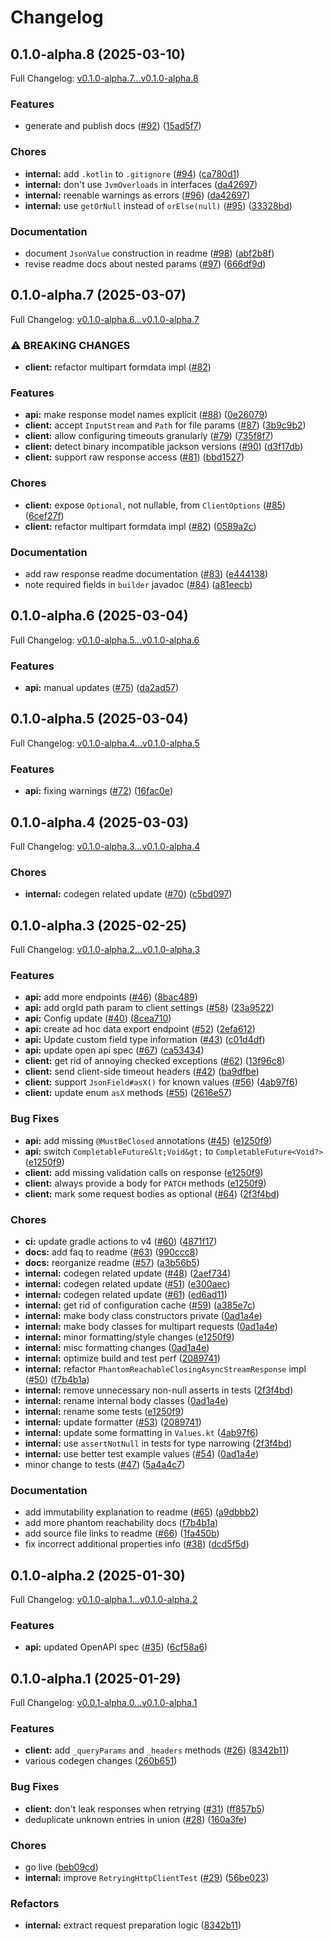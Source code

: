 # Changelog

## 0.1.0-alpha.8 (2025-03-10)

Full Changelog: [v0.1.0-alpha.7...v0.1.0-alpha.8](https://github.com/m3ter-com/m3ter-sdk-java/compare/v0.1.0-alpha.7...v0.1.0-alpha.8)

### Features

* generate and publish docs ([#92](https://github.com/m3ter-com/m3ter-sdk-java/issues/92)) ([15ad5f7](https://github.com/m3ter-com/m3ter-sdk-java/commit/15ad5f7036c0f6ddcaab625107229d53d1172126))


### Chores

* **internal:** add `.kotlin` to `.gitignore` ([#94](https://github.com/m3ter-com/m3ter-sdk-java/issues/94)) ([ca780d1](https://github.com/m3ter-com/m3ter-sdk-java/commit/ca780d1cdcc5647f773f6c1123acda595ee053ae))
* **internal:** don't use `JvmOverloads` in interfaces ([da42697](https://github.com/m3ter-com/m3ter-sdk-java/commit/da42697859bc30ab6a085904f33fe3d3a604ba09))
* **internal:** reenable warnings as errors ([#96](https://github.com/m3ter-com/m3ter-sdk-java/issues/96)) ([da42697](https://github.com/m3ter-com/m3ter-sdk-java/commit/da42697859bc30ab6a085904f33fe3d3a604ba09))
* **internal:** use `getOrNull` instead of `orElse(null)` ([#95](https://github.com/m3ter-com/m3ter-sdk-java/issues/95)) ([33328bd](https://github.com/m3ter-com/m3ter-sdk-java/commit/33328bdd0ba95d3d1a5fad3037d4df2f7bc681b4))


### Documentation

* document `JsonValue` construction in readme ([#98](https://github.com/m3ter-com/m3ter-sdk-java/issues/98)) ([abf2b8f](https://github.com/m3ter-com/m3ter-sdk-java/commit/abf2b8fe7005fb2e9a8d1cff76ed93194272fcd8))
* revise readme docs about nested params ([#97](https://github.com/m3ter-com/m3ter-sdk-java/issues/97)) ([666df9d](https://github.com/m3ter-com/m3ter-sdk-java/commit/666df9d96042da789daef7e11837459341fbb1a3))

## 0.1.0-alpha.7 (2025-03-07)

Full Changelog: [v0.1.0-alpha.6...v0.1.0-alpha.7](https://github.com/m3ter-com/m3ter-sdk-java/compare/v0.1.0-alpha.6...v0.1.0-alpha.7)

### ⚠ BREAKING CHANGES

* **client:** refactor multipart formdata impl ([#82](https://github.com/m3ter-com/m3ter-sdk-java/issues/82))

### Features

* **api:** make response model names explicit ([#88](https://github.com/m3ter-com/m3ter-sdk-java/issues/88)) ([0e26079](https://github.com/m3ter-com/m3ter-sdk-java/commit/0e26079ad197b9ca0ee90a246cce0c022b247571))
* **client:** accept `InputStream` and `Path` for file params ([#87](https://github.com/m3ter-com/m3ter-sdk-java/issues/87)) ([3b9c9b2](https://github.com/m3ter-com/m3ter-sdk-java/commit/3b9c9b22cd6170f8c887e5cb35a8b20032ff9d4f))
* **client:** allow configuring timeouts granularly ([#79](https://github.com/m3ter-com/m3ter-sdk-java/issues/79)) ([735f8f7](https://github.com/m3ter-com/m3ter-sdk-java/commit/735f8f7c5deb57542a7f1bea286491ad6a2f162e))
* **client:** detect binary incompatible jackson versions ([#90](https://github.com/m3ter-com/m3ter-sdk-java/issues/90)) ([d3f17db](https://github.com/m3ter-com/m3ter-sdk-java/commit/d3f17db29cc7069913913fe7e473cc92f8c22894))
* **client:** support raw response access ([#81](https://github.com/m3ter-com/m3ter-sdk-java/issues/81)) ([bbd1527](https://github.com/m3ter-com/m3ter-sdk-java/commit/bbd15272c0301635ebcf0c5177cd62a552598ec6))


### Chores

* **client:** expose `Optional`, not nullable, from `ClientOptions` ([#85](https://github.com/m3ter-com/m3ter-sdk-java/issues/85)) ([6cef27f](https://github.com/m3ter-com/m3ter-sdk-java/commit/6cef27ffd3299e5045a9c5d77ce23670ee3b032c))
* **client:** refactor multipart formdata impl ([#82](https://github.com/m3ter-com/m3ter-sdk-java/issues/82)) ([0589a2c](https://github.com/m3ter-com/m3ter-sdk-java/commit/0589a2ce7baca8718966ec62e7b94d20afba5dfe))


### Documentation

* add raw response readme documentation ([#83](https://github.com/m3ter-com/m3ter-sdk-java/issues/83)) ([e444138](https://github.com/m3ter-com/m3ter-sdk-java/commit/e444138d63cca66edc53ce36dabb04632fb2f2f2))
* note required fields in `builder` javadoc ([#84](https://github.com/m3ter-com/m3ter-sdk-java/issues/84)) ([a81eecb](https://github.com/m3ter-com/m3ter-sdk-java/commit/a81eecb7ac2be840e951cc7986b5382895e08a10))

## 0.1.0-alpha.6 (2025-03-04)

Full Changelog: [v0.1.0-alpha.5...v0.1.0-alpha.6](https://github.com/m3ter-com/m3ter-sdk-java/compare/v0.1.0-alpha.5...v0.1.0-alpha.6)

### Features

* **api:** manual updates ([#75](https://github.com/m3ter-com/m3ter-sdk-java/issues/75)) ([da2ad57](https://github.com/m3ter-com/m3ter-sdk-java/commit/da2ad57bf4c0aa6f38d647a4a14a0b25d36dae53))

## 0.1.0-alpha.5 (2025-03-04)

Full Changelog: [v0.1.0-alpha.4...v0.1.0-alpha.5](https://github.com/m3ter-com/m3ter-sdk-java/compare/v0.1.0-alpha.4...v0.1.0-alpha.5)

### Features

* **api:** fixing warnings ([#72](https://github.com/m3ter-com/m3ter-sdk-java/issues/72)) ([16fac0e](https://github.com/m3ter-com/m3ter-sdk-java/commit/16fac0e96ea1a3b215d29ebebaed230e8c6f0baf))

## 0.1.0-alpha.4 (2025-03-03)

Full Changelog: [v0.1.0-alpha.3...v0.1.0-alpha.4](https://github.com/m3ter-com/m3ter-sdk-java/compare/v0.1.0-alpha.3...v0.1.0-alpha.4)

### Chores

* **internal:** codegen related update ([#70](https://github.com/m3ter-com/m3ter-sdk-java/issues/70)) ([c5bd097](https://github.com/m3ter-com/m3ter-sdk-java/commit/c5bd097fe8eddded1a41575cded480bb3d221e41))

## 0.1.0-alpha.3 (2025-02-25)

Full Changelog: [v0.1.0-alpha.2...v0.1.0-alpha.3](https://github.com/m3ter-com/m3ter-sdk-java/compare/v0.1.0-alpha.2...v0.1.0-alpha.3)

### Features

* **api:** add more endpoints ([#46](https://github.com/m3ter-com/m3ter-sdk-java/issues/46)) ([8bac489](https://github.com/m3ter-com/m3ter-sdk-java/commit/8bac4890210c94039bd3913d6c89cb044f30cc8b))
* **api:** add orgId path param to client settings ([#58](https://github.com/m3ter-com/m3ter-sdk-java/issues/58)) ([23a9522](https://github.com/m3ter-com/m3ter-sdk-java/commit/23a952219f1f8c86513340484240ee3fc29494b2))
* **api:** Config update ([#40](https://github.com/m3ter-com/m3ter-sdk-java/issues/40)) ([8cea710](https://github.com/m3ter-com/m3ter-sdk-java/commit/8cea7105200b14ddb45f9a02e05f6767fdccac84))
* **api:** create ad hoc data export endpoint ([#52](https://github.com/m3ter-com/m3ter-sdk-java/issues/52)) ([2efa612](https://github.com/m3ter-com/m3ter-sdk-java/commit/2efa612f56ae408fd4a387998ade68b226fa2917))
* **api:** Update custom field type information ([#43](https://github.com/m3ter-com/m3ter-sdk-java/issues/43)) ([c01d4df](https://github.com/m3ter-com/m3ter-sdk-java/commit/c01d4dfb4e36e2d6520b71024c8036919d763872))
* **api:** update open api spec ([#67](https://github.com/m3ter-com/m3ter-sdk-java/issues/67)) ([ca53434](https://github.com/m3ter-com/m3ter-sdk-java/commit/ca53434d2a2831311959cc4e57b3017f8f6d90d0))
* **client:** get rid of annoying checked exceptions ([#62](https://github.com/m3ter-com/m3ter-sdk-java/issues/62)) ([13f96c8](https://github.com/m3ter-com/m3ter-sdk-java/commit/13f96c8dd32ae1db42d49277473fbbdf20531337))
* **client:** send client-side timeout headers ([#42](https://github.com/m3ter-com/m3ter-sdk-java/issues/42)) ([ba9dfbe](https://github.com/m3ter-com/m3ter-sdk-java/commit/ba9dfbeba79a70202281c2569b95b067b974ad82))
* **client:** support `JsonField#asX()` for known values ([#56](https://github.com/m3ter-com/m3ter-sdk-java/issues/56)) ([4ab97f6](https://github.com/m3ter-com/m3ter-sdk-java/commit/4ab97f6a1694bf5ddcc5b1275b75c96f7261998d))
* **client:** update enum `asX` methods ([#55](https://github.com/m3ter-com/m3ter-sdk-java/issues/55)) ([2616e57](https://github.com/m3ter-com/m3ter-sdk-java/commit/2616e573b363018dda3aa2918e4ba43bf982e31c))


### Bug Fixes

* **api:** add missing `@MustBeClosed` annotations ([#45](https://github.com/m3ter-com/m3ter-sdk-java/issues/45)) ([e1250f9](https://github.com/m3ter-com/m3ter-sdk-java/commit/e1250f94e8f1cda3594e7ad352f163b590579e1c))
* **api:** switch `CompletableFuture&lt;Void&gt;` to `CompletableFuture<Void?>` ([e1250f9](https://github.com/m3ter-com/m3ter-sdk-java/commit/e1250f94e8f1cda3594e7ad352f163b590579e1c))
* **client:** add missing validation calls on response ([e1250f9](https://github.com/m3ter-com/m3ter-sdk-java/commit/e1250f94e8f1cda3594e7ad352f163b590579e1c))
* **client:** always provide a body for `PATCH` methods ([e1250f9](https://github.com/m3ter-com/m3ter-sdk-java/commit/e1250f94e8f1cda3594e7ad352f163b590579e1c))
* **client:** mark some request bodies as optional ([#64](https://github.com/m3ter-com/m3ter-sdk-java/issues/64)) ([2f3f4bd](https://github.com/m3ter-com/m3ter-sdk-java/commit/2f3f4bda162bc790689b3c8f563c11b887929f71))


### Chores

* **ci:** update gradle actions to v4 ([#60](https://github.com/m3ter-com/m3ter-sdk-java/issues/60)) ([4871f17](https://github.com/m3ter-com/m3ter-sdk-java/commit/4871f17ca6656c32506a7e6e761ab2e5cc4ec5cc))
* **docs:** add faq to readme ([#63](https://github.com/m3ter-com/m3ter-sdk-java/issues/63)) ([990ccc8](https://github.com/m3ter-com/m3ter-sdk-java/commit/990ccc89c86447c3189599c6f10b1a5cfc6e1e74))
* **docs:** reorganize readme ([#57](https://github.com/m3ter-com/m3ter-sdk-java/issues/57)) ([a3b56b5](https://github.com/m3ter-com/m3ter-sdk-java/commit/a3b56b5319a531c285365f4b41a7a46244cb1a62))
* **internal:** codegen related update ([#48](https://github.com/m3ter-com/m3ter-sdk-java/issues/48)) ([2aef734](https://github.com/m3ter-com/m3ter-sdk-java/commit/2aef7340816d611c3dfd9daa240ca28fc34b7fc5))
* **internal:** codegen related update ([#51](https://github.com/m3ter-com/m3ter-sdk-java/issues/51)) ([e300aec](https://github.com/m3ter-com/m3ter-sdk-java/commit/e300aec1a1abcad8b46e89603900d404b2473655))
* **internal:** codegen related update ([#61](https://github.com/m3ter-com/m3ter-sdk-java/issues/61)) ([ed6ad11](https://github.com/m3ter-com/m3ter-sdk-java/commit/ed6ad1140608d93ecc8881476970a74f29f97136))
* **internal:** get rid of configuration cache ([#59](https://github.com/m3ter-com/m3ter-sdk-java/issues/59)) ([a385e7c](https://github.com/m3ter-com/m3ter-sdk-java/commit/a385e7cdf7a9cfe669dbaeabd2131b9e6c320a4f))
* **internal:** make body class constructors private ([0ad1a4e](https://github.com/m3ter-com/m3ter-sdk-java/commit/0ad1a4e6a2a7b190deef3fbabaeb5cb673052cf0))
* **internal:** make body classes for multipart requests ([0ad1a4e](https://github.com/m3ter-com/m3ter-sdk-java/commit/0ad1a4e6a2a7b190deef3fbabaeb5cb673052cf0))
* **internal:** minor formatting/style changes ([e1250f9](https://github.com/m3ter-com/m3ter-sdk-java/commit/e1250f94e8f1cda3594e7ad352f163b590579e1c))
* **internal:** misc formatting changes ([0ad1a4e](https://github.com/m3ter-com/m3ter-sdk-java/commit/0ad1a4e6a2a7b190deef3fbabaeb5cb673052cf0))
* **internal:** optimize build and test perf ([2089741](https://github.com/m3ter-com/m3ter-sdk-java/commit/2089741ba0a85561d1bc0e8a52cfe2b141282dcd))
* **internal:** refactor `PhantomReachableClosingAsyncStreamResponse` impl ([#50](https://github.com/m3ter-com/m3ter-sdk-java/issues/50)) ([f7b4b1a](https://github.com/m3ter-com/m3ter-sdk-java/commit/f7b4b1a5182fd3765eb1421679cdad3a0c55f190))
* **internal:** remove unnecessary non-null asserts in tests ([2f3f4bd](https://github.com/m3ter-com/m3ter-sdk-java/commit/2f3f4bda162bc790689b3c8f563c11b887929f71))
* **internal:** rename internal body classes ([0ad1a4e](https://github.com/m3ter-com/m3ter-sdk-java/commit/0ad1a4e6a2a7b190deef3fbabaeb5cb673052cf0))
* **internal:** rename some tests ([e1250f9](https://github.com/m3ter-com/m3ter-sdk-java/commit/e1250f94e8f1cda3594e7ad352f163b590579e1c))
* **internal:** update formatter ([#53](https://github.com/m3ter-com/m3ter-sdk-java/issues/53)) ([2089741](https://github.com/m3ter-com/m3ter-sdk-java/commit/2089741ba0a85561d1bc0e8a52cfe2b141282dcd))
* **internal:** update some formatting in `Values.kt` ([4ab97f6](https://github.com/m3ter-com/m3ter-sdk-java/commit/4ab97f6a1694bf5ddcc5b1275b75c96f7261998d))
* **internal:** use `assertNotNull` in tests for type narrowing ([2f3f4bd](https://github.com/m3ter-com/m3ter-sdk-java/commit/2f3f4bda162bc790689b3c8f563c11b887929f71))
* **internal:** use better test example values ([#54](https://github.com/m3ter-com/m3ter-sdk-java/issues/54)) ([0ad1a4e](https://github.com/m3ter-com/m3ter-sdk-java/commit/0ad1a4e6a2a7b190deef3fbabaeb5cb673052cf0))
* minor change to tests ([#47](https://github.com/m3ter-com/m3ter-sdk-java/issues/47)) ([5a4a4c7](https://github.com/m3ter-com/m3ter-sdk-java/commit/5a4a4c73ce8fadcfca252ee2589bc77ff591ac41))


### Documentation

* add immutability explanation to readme ([#65](https://github.com/m3ter-com/m3ter-sdk-java/issues/65)) ([a9dbbb2](https://github.com/m3ter-com/m3ter-sdk-java/commit/a9dbbb2d5b27701ec2d4d0b6ac2b44215bb1c4d3))
* add more phantom reachability docs ([f7b4b1a](https://github.com/m3ter-com/m3ter-sdk-java/commit/f7b4b1a5182fd3765eb1421679cdad3a0c55f190))
* add source file links to readme ([#66](https://github.com/m3ter-com/m3ter-sdk-java/issues/66)) ([1fa450b](https://github.com/m3ter-com/m3ter-sdk-java/commit/1fa450bb6a8a356236af353432c3055512503124))
* fix incorrect additional properties info ([#38](https://github.com/m3ter-com/m3ter-sdk-java/issues/38)) ([dcd5f5d](https://github.com/m3ter-com/m3ter-sdk-java/commit/dcd5f5dd6777814d7ee65e943cb1ffac2c5f041a))

## 0.1.0-alpha.2 (2025-01-30)

Full Changelog: [v0.1.0-alpha.1...v0.1.0-alpha.2](https://github.com/m3ter-com/m3ter-sdk-java/compare/v0.1.0-alpha.1...v0.1.0-alpha.2)

### Features

* **api:** updated OpenAPI spec ([#35](https://github.com/m3ter-com/m3ter-sdk-java/issues/35)) ([6cf58a6](https://github.com/m3ter-com/m3ter-sdk-java/commit/6cf58a6b224d57e5850f49833dbd4d93c120e52c))

## 0.1.0-alpha.1 (2025-01-29)

Full Changelog: [v0.0.1-alpha.0...v0.1.0-alpha.1](https://github.com/m3ter-com/m3ter-sdk-java/compare/v0.0.1-alpha.0...v0.1.0-alpha.1)

### Features

* **client:** add `_queryParams` and `_headers` methods ([#26](https://github.com/m3ter-com/m3ter-sdk-java/issues/26)) ([8342b11](https://github.com/m3ter-com/m3ter-sdk-java/commit/8342b111caa5c7e1058bbb57d3d514056c90c093))
* various codegen changes ([260b651](https://github.com/m3ter-com/m3ter-sdk-java/commit/260b651cdef4fba521a338f439d5647e0fdc4219))


### Bug Fixes

* **client:** don't leak responses when retrying ([#31](https://github.com/m3ter-com/m3ter-sdk-java/issues/31)) ([ff857b5](https://github.com/m3ter-com/m3ter-sdk-java/commit/ff857b542c7dbbacd928df81bb6e341cbfd31fb4))
* deduplicate unknown entries in union ([#28](https://github.com/m3ter-com/m3ter-sdk-java/issues/28)) ([160a3fe](https://github.com/m3ter-com/m3ter-sdk-java/commit/160a3fee9bf58e64dd15edd2196a02b643312484))


### Chores

* go live ([beb09cd](https://github.com/m3ter-com/m3ter-sdk-java/commit/beb09cde1f80750692a712e31a1c0d2d757f20c7))
* **internal:** improve `RetryingHttpClientTest` ([#29](https://github.com/m3ter-com/m3ter-sdk-java/issues/29)) ([56be023](https://github.com/m3ter-com/m3ter-sdk-java/commit/56be023f4ba6a26940256455218a248bb249a2c1))


### Refactors

* **internal:** extract request preparation logic ([8342b11](https://github.com/m3ter-com/m3ter-sdk-java/commit/8342b111caa5c7e1058bbb57d3d514056c90c093))
